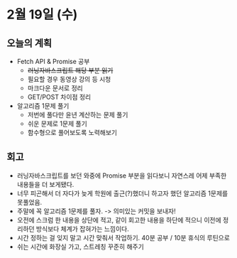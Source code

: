 # 2월 19일 \(수\)

## 오늘의 계획

* Fetch API & Promise 공부
  * ~~러닝자바스크립트 해당 부분 읽기~~
  * 필요할 경우 동영상 강의 등 시청
  * 마크다운 문서로 정리
  * GET/POST 차이점 정리
* 알고리즘 1문제 풀기
  * 저번에 풀다만 윤년 계산하는 문제 풀기
  * 쉬운 문제로 1문제 풀기
  * 함수형으로 풀어보도록 노력해보기

## 회고

* 러닝자바스크립트를 보던 와중에 Promise 부분을 읽다보니 자연스레 어제 부족한 내용들을 더 보게됐다.
* 너무 피곤해서 더 자다가 늦게 학원에 출근\(?\)했더니 하고자 했던 알고리즘 1문제를 못풀었음.
* 주말에 꼭 알고리즘 1문제를 풀자. -&gt; 의미있는 커밋을 보내자!
* 오전에 스크럼 한 내용을 상단에 적고, 같이 회고한 내용을 하단에 적으니 이전에 정리하던 방식보다 체계가 잡혀가는 느낌이다.
* 시간 정하는 걸 잊지 말고 시간 맞춰서 작업하기. 40분 공부 / 10분 휴식의 루틴으로
* 쉬는 시간에 화장실 가고, 스트레칭 꾸준히 해주기

